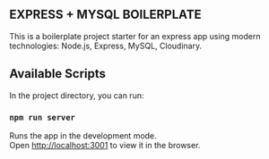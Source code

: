## EXPRESS + MYSQL BOILERPLATE

This is a boilerplate project starter for an express app using modern technologies: Node.js, Express, MySQL, Cloudinary.

## Available Scripts

In the project directory, you can run:

### `npm run server`

Runs the app in the development mode.<br />
Open [http://localhost:3001](http://localhost:3001) to view it in the browser.
